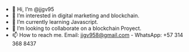 - 👋 Hi, I’m @jjgv95
- 👀 I’m interested in digital marketing and blockchain. 
- 🌱 I’m currently learning Javascript.
- 💞️ I’m looking to collaborate on a blockchain Proyect. 
- 📫 How to reach me. Email: jjgv958@gmail.com - WhatsApp: +57 314 368 8437

<!---
jjgv95/jjgv95 is a ✨ special ✨ repository because its `README.md` (this file) appears on your GitHub profile.
You can click the Preview link to take a look at your changes.
--->
